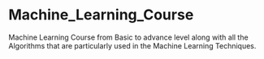 # Machine_Learning_Course
Machine Learning Course from Basic to advance level along with all the Algorithms that are particularly used in the Machine Learning Techniques. 
